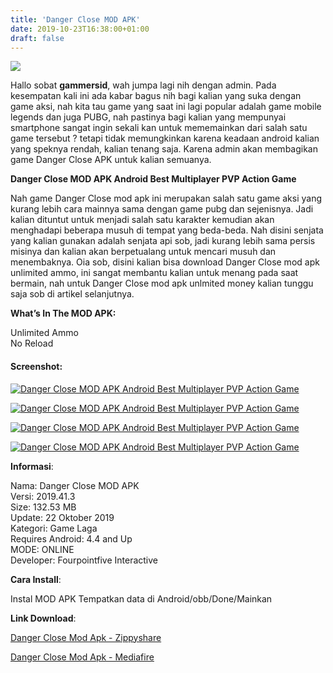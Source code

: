 ```yaml
---
title: 'Danger Close MOD APK'
date: 2019-10-23T16:38:00+01:00
draft: false
---
```


[![](https://1.bp.blogspot.com/-8GRtw6Il8Tc/XbBtYUBxyhI/AAAAAAAAATI/TN2M9P2ytGYFZviPRTQZuu0_jwSSsrn-wCLcBGAsYHQ/s1600/Danger%252BClose%252BMOD%252BAPK%252BAndroid%252BBest%252BMultiplayer%252BPVP%252BAction%252BGame%252B4.jpg)](https://1.bp.blogspot.com/-8GRtw6Il8Tc/XbBtYUBxyhI/AAAAAAAAATI/TN2M9P2ytGYFZviPRTQZuu0_jwSSsrn-wCLcBGAsYHQ/s1600/Danger%252BClose%252BMOD%252BAPK%252BAndroid%252BBest%252BMultiplayer%252BPVP%252BAction%252BGame%252B4.jpg)

  
Hallo sobat **gammersid**, wah jumpa lagi nih dengan admin. Pada kesempatan kali ini ada kabar bagus nih bagi kalian yang suka dengan game aksi, nah kita tau game yang saat ini lagi popular adalah game mobile legends dan juga PUBG, nah pastinya bagi kalian yang mempunyai smartphone sangat ingin sekali kan untuk mememainkan dari salah satu game tersebut ? tetapi tidak memungkinkan karena keadaan android kalian yang speknya rendah, kalian tenang saja. Karena admin akan membagikan game Danger Close APK untuk kalian semuanya.  
  
  
**Danger Close MOD APK Android Best Multiplayer PVP Action Game**  
  
Nah game Danger Close mod apk ini merupakan salah satu game aksi yang kurang lebih cara mainnya sama dengan game pubg dan sejenisnya. Jadi kalian dituntut untuk menjadi salah satu karakter kemudian akan menghadapi beberapa musuh di tempat yang beda-beda. Nah disini senjata yang kalian gunakan adalah senjata api sob, jadi kurang lebih sama persis misinya dan kalian akan berpetualang untuk mencari musuh dan menembaknya. Oia sob, disini kalian bisa download Danger Close mod apk unlimited ammo, ini sangat membantu kalian untuk menang pada saat bermain, nah untuk Danger Close mod apk unlmited money kalian tunggu saja sob di artikel selanjutnya.  
  
  
**What’s In The MOD APK:**  
  
Unlimited Ammo  
No Reload  
  

#### Screenshot:

[![Danger Close MOD APK Android Best Multiplayer PVP Action Game](https://4.bp.blogspot.com/-2Y4p8iE2c0I/XEwdjYPxqdI/AAAAAAAAKcc/MQh_lS0W4swGPPYuiGnRyVkxby1F8o1ugCLcBGAs/s400/Danger%2BClose%2BMOD%2BAPK%2BAndroid%2BBest%2BMultiplayer%2BPVP%2BAction%2BGame%2B1.jpg "Danger Close MOD APK Android Best Multiplayer PVP Action Game")](https://4.bp.blogspot.com/-2Y4p8iE2c0I/XEwdjYPxqdI/AAAAAAAAKcc/MQh_lS0W4swGPPYuiGnRyVkxby1F8o1ugCLcBGAs/s1600/Danger%2BClose%2BMOD%2BAPK%2BAndroid%2BBest%2BMultiplayer%2BPVP%2BAction%2BGame%2B1.jpg)

[![Danger Close MOD APK Android Best Multiplayer PVP Action Game](https://2.bp.blogspot.com/-nKi3_qSr_ZA/XEwdjR_Bm1I/AAAAAAAAKcg/YyKRbC3HkNoJ3EP6rawrJtQ31H5nQZJlQCLcBGAs/s400/Danger%2BClose%2BMOD%2BAPK%2BAndroid%2BBest%2BMultiplayer%2BPVP%2BAction%2BGame%2B2.jpg "Danger Close MOD APK Android Best Multiplayer PVP Action Game")](https://2.bp.blogspot.com/-nKi3_qSr_ZA/XEwdjR_Bm1I/AAAAAAAAKcg/YyKRbC3HkNoJ3EP6rawrJtQ31H5nQZJlQCLcBGAs/s1600/Danger%2BClose%2BMOD%2BAPK%2BAndroid%2BBest%2BMultiplayer%2BPVP%2BAction%2BGame%2B2.jpg)

[![Danger Close MOD APK Android Best Multiplayer PVP Action Game](https://1.bp.blogspot.com/-zgCW-d0jRFY/XEwdjYUwDEI/AAAAAAAAKck/F4eaGSlfnLEMXOwAWntpFIbhJY8WxjuNACLcBGAs/s400/Danger%2BClose%2BMOD%2BAPK%2BAndroid%2BBest%2BMultiplayer%2BPVP%2BAction%2BGame%2B3.jpg "Danger Close MOD APK Android Best Multiplayer PVP Action Game")](https://1.bp.blogspot.com/-zgCW-d0jRFY/XEwdjYUwDEI/AAAAAAAAKck/F4eaGSlfnLEMXOwAWntpFIbhJY8WxjuNACLcBGAs/s1600/Danger%2BClose%2BMOD%2BAPK%2BAndroid%2BBest%2BMultiplayer%2BPVP%2BAction%2BGame%2B3.jpg)

[![Danger Close MOD APK Android Best Multiplayer PVP Action Game](https://4.bp.blogspot.com/-eli0Ri2LAO4/XEwdkfwrRQI/AAAAAAAAKco/6YPmSl0gCRseHvDsN-XYnnOL-QyIQe6bQCLcBGAs/s400/Danger%2BClose%2BMOD%2BAPK%2BAndroid%2BBest%2BMultiplayer%2BPVP%2BAction%2BGame%2B4.jpg "Danger Close MOD APK Android Best Multiplayer PVP Action Game")](https://4.bp.blogspot.com/-eli0Ri2LAO4/XEwdkfwrRQI/AAAAAAAAKco/6YPmSl0gCRseHvDsN-XYnnOL-QyIQe6bQCLcBGAs/s1600/Danger%2BClose%2BMOD%2BAPK%2BAndroid%2BBest%2BMultiplayer%2BPVP%2BAction%2BGame%2B4.jpg)

  

**Informasi**:  
  
Nama: Danger Close MOD APK  
Versi: 2019.41.3  
Size: 132.53 MB  
Update: 22 Oktober 2019  
Kategori: Game Laga  
Requires Android: 4.4 and Up  
MODE: ONLINE  
Developer: Fourpointfive Interactive  
  
  
**Cara Install**:  
  
Instal MOD APK Tempatkan data di Android/obb/Done/Mainkan  
  
**Link Download**:  
  
[Danger Close Mod Apk - Zippyshare](https://duit.cc/AfH)  
  
[Danger Close Mod Apk - Mediafire](https://duit.cc/qYyGS)